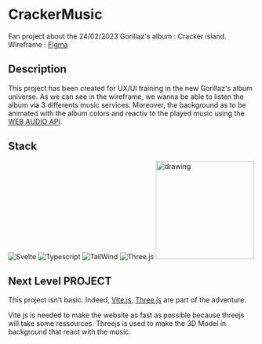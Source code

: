# CrackerMusic
Fan project about the 24/02/2023 Gorillaz's album : Cracker island. 
Wireframe : [Figma](https://www.figma.com/file/DzisECDtdLAua38NwQWofc/CrackerMusic?node-id=0%3A1&t=lhPleUOF9514jqni-1)

## Description
This project has been created for UX/UI training in the new Gorillaz's album universe. 
As we can see in the wireframe, we wanna be able to listen the album via 3 differents music services.
Moreover, the background as to be animated with the album colors and reactiv to the played music using the [WEB AUDIO API](https://developer.mozilla.org/en-US/docs/web/api/web_audio_api).

## Stack
![Svelte](https://img.icons8.com/doodle/256/svetle.png "Svelte")
![Typescript](https://img.icons8.com/color/256/typescript.png "TypeScript")
![TailWind](https://img.icons8.com/color/256/tailwindcss.png "Tailwind")
![Three.js](https://seeklogo.com/images/T/three-js-logo-07A32307F1-seeklogo.com.png "Three.js ( SvelThree )")
<img src="https://seeklogo.com/images/T/three-js-logo-07A32307F1-seeklogo.com.png" alt="drawing" width="200"/>
## Next Level PROJECT
This project isn't basic.
Indeed, [Vite.js](https://vitejs.dev/), [Three.js](https://threejs.org/) are part of the adventure.

Vite js is needed to make the website as fast as possible because threejs will take some ressources. 
Threejs is used to make the 3D Model in background that react with the music.
